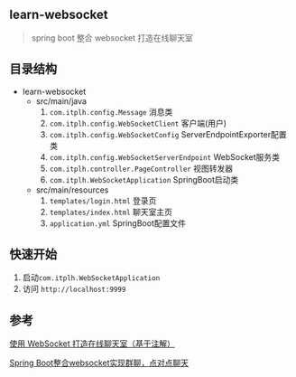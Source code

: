 ## learn-websocket

> spring boot 整合 websocket 打造在线聊天室

## 目录结构

- learn-websocket
    - src/main/java
        1. `com.itplh.config.Message` 消息类
        2. `com.itplh.config.WebSocketClient` 客户端(用户)
        3. `com.itplh.config.WebSocketConfig` ServerEndpointExporter配置类
        4. `com.itplh.config.WebSocketServerEndpoint` WebSocket服务类
        5. `com.itplh.controller.PageController` 视图转发器
        5. `com.itplh.WebSocketApplication` SpringBoot启动类
    - src/main/resources
        1. `templates/login.html` 登录页
        2. `templates/index.html` 聊天室主页
        3. `application.yml` SpringBoot配置文件

## 快速开始

1. 启动`com.itplh.WebSocketApplication`
2. 访问 `http://localhost:9999`

## 参考

[使用 WebSocket 打造在线聊天室（基于注解）](https://www.jianshu.com/p/55cfc9fcb69e)

[Spring Boot整合websocket实现群聊，点对点聊天](https://blog.csdn.net/qq_38455201/article/details/80374712)
